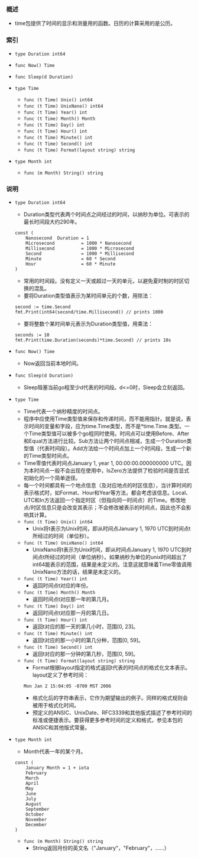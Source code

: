 ### 概述
+ time包提供了时间的显示和测量用的函数。日历的计算采用的是公历。

### 索引

+ `type Duration int64`

+ `func Now() Time`
+ `func Sleep(d Duration)`

+ `type Time`
    + `func (t Time) Unix() int64`
    + `func (t Time) UnixNano() int64`
    + `func (t Time) Year() int`
    + `func (t Time) Month() Month`
    + `func (t Time) Day() int`
    + `func (t Time) Hour() int`
    + `func (t Time) Minute() int`
    + `func (t Time) Second() int`
    + `func (t Time) Format(layout string) string`

+ `type Month int`
    + `func (m Month) String() string`
 

### 说明

+ `type Duration int64`
    + Duration类型代表两个时间点之间经过的时间，以纳秒为单位。可表示的最长时间段大约290年。
    ```
    const (
        Nanosecond  Duration = 1
        Microsecond          = 1000 * Nanosecond
        Millisecond          = 1000 * Microsecond
        Second               = 1000 * Millisecond
        Minute               = 60 * Second
        Hour                 = 60 * Minute
    )
    ```
    + 常用的时间段。没有定义一天或超过一天的单元，以避免夏时制的时区切换的混乱。
    + 要将Duration类型值表示为某时间单元的个数，用除法：
    ```
    second := time.Second
    fmt.Print(int64(second/time.Millisecond)) // prints 1000
    ```
    + 要将整数个某时间单元表示为Duration类型值，用乘法：
    ```
    seconds := 10
    fmt.Print(time.Duration(seconds)*time.Second) // prints 10s
    ```

+ `func Now() Time`
    + Now返回当前本地时间。
+ `func Sleep(d Duration)`
    + Sleep阻塞当前go程至少d代表的时间段。d<=0时，Sleep会立刻返回。

+ `type Time`
    + Time代表一个纳秒精度的时间点。
    + 程序中应使用Time类型值来保存和传递时间，而不能用指针。就是说，表示时间的变量和字段，应为time.Time类型，而不是*time.Time.类型。一个Time类型值可以被多个go程同时使用。时间点可以使用Before、After和Equal方法进行比较。Sub方法让两个时间点相减，生成一个Duration类型值（代表时间段）。Add方法给一个时间点加上一个时间段，生成一个新的Time类型时间点。
    + Time零值代表时间点January 1, year 1, 00:00:00.000000000 UTC。因为本时间点一般不会出现在使用中，IsZero方法提供了检验时间是否显式初始化的一个简单途径。
    + 每一个时间都具有一个地点信息（及对应地点的时区信息），当计算时间的表示格式时，如Format、Hour和Year等方法，都会考虑该信息。Local、UTC和In方法返回一个指定时区（但指向同一时间点）的Time。修改地点/时区信息只是会改变其表示；不会修改被表示的时间点，因此也不会影响其计算。
    + `func (t Time) Unix() int64`
        + Unix将t表示为Unix时间，即从时间点January 1, 1970 UTC到时间点t所经过的时间（单位秒）。
    + `func (t Time) UnixNano() int64`
        + UnixNano将t表示为Unix时间，即从时间点January 1, 1970 UTC到时间点t所经过的时间（单位纳秒）。如果纳秒为单位的unix时间超出了int64能表示的范围，结果是未定义的。注意这就意味着Time零值调用UnixNano方法的话，结果是未定义的。
    + `func (t Time) Year() int`
        + 返回时间点t对应的年份。
    + `func (t Time) Month() Month`
        + 返回时间点t对应那一年的第几月。
    + `func (t Time) Day() int`
        + 返回时间点t对应那一月的第几日。
    + `func (t Time) Hour() int`
        + 返回t对应的那一天的第几小时，范围[0, 23]。
    + `func (t Time) Minute() int`
        + 返回t对应的那一小时的第几分种，范围[0, 59]。
    + `func (t Time) Second() int`
        + 返回t对应的那一分钟的第几秒，范围[0, 59]。
    + `func (t Time) Format(layout string) string`
        + Format根据layout指定的格式返回t代表的时间点的格式化文本表示。layout定义了参考时间：
        ```
        Mon Jan 2 15:04:05 -0700 MST 2006
        ```
        + 格式化后的字符串表示，它作为期望输出的例子。同样的格式规则会被用于格式化时间。
        + 预定义的ANSIC、UnixDate、RFC3339和其他版式描述了参考时间的标准或便捷表示。要获得更多参考时间的定义和格式，参见本包的ANSIC和其他版式常量。

+ `type Month int`
    + Month代表一年的某个月。
    ```
    const (
        January Month = 1 + iota
        February
        March
        April
        May
        June
        July
        August
        September
        October
        November
        December
    )
    ```
    + `func (m Month) String() string`
        + String返回月份的英文名（"January"，"February"，……）